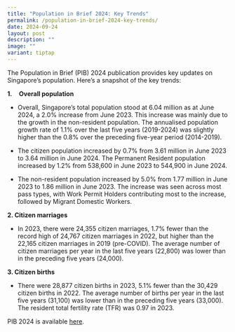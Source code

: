 ```yaml
---
title: "Population in Brief 2024: Key Trends"
permalink: /population-in-brief-2024-key-trends/
date: 2024-09-24
layout: post
description: ""
image: ""
variant: tiptap
---
```

<p>The Population in Brief (PIB) 2024 publication provides key updates on
Singapore’s population. Here’s a snapshot of the key trends:</p>
<p><strong>1.</strong>&nbsp;&nbsp;&nbsp;&nbsp;<strong>Overall population</strong>
</p>
<ul data-tight="true" class="tight">
<li>
<p>Overall, Singapore’s total population stood at 6.04 million as at June
2024, a 2.0% increase from June 2023. This increase was mainly due to the
growth in the non-resident population. The annualised population growth
rate of 1.1% over the last five years (2019-2024) was slightly higher than
the 0.8% over the preceding five-year period (2014-2019).&nbsp;&nbsp;</p>
</li>
<li>
<p>The citizen population increased by 0.7% from 3.61 million in June 2023
to 3.64 million in June 2024. The Permanent Resident population increased
by 1.2% from 538,600 in June 2023 to 544,900 in June 2024.</p>
</li>
<li>
<p>The non-resident&nbsp;population increased by 5.0% from 1.77 million in
June 2023 to 1.86 million in June 2023. The increase was seen across most
pass types, with Work Permit Holders contributing most to the increase,
followed by Migrant Domestic Workers.</p>
</li>
</ul>
<p><strong>2. Citizen marriages</strong>
</p>
<ul data-tight="true" class="tight">
<li>
<p>In 2023, there were 24,355 citizen marriages, 1.7% fewer than the record
high of 24,767 citizen marriages in 2022, but higher than the 22,165 citizen
marriages in 2019 (pre-COVID). The average number of citizen marriages
per year in the last five years (22,800) was lower than in the preceding
five years (24,000).</p>
</li>
</ul>
<p><strong>3. Citizen births</strong>
</p>
<ul data-tight="true" class="tight">
<li>
<p>There were 28,877 citizen births in 2023, 5.1% fewer than the 30,429 citizen
births in 2022. The average number of births per year in the last five
years (31,100) was lower than in the preceding five years (33,000). The
resident total fertility rate (TFR) was 0.97 in 2023.</p>
</li>
</ul>
<p>PIB 2024 is available <a href="https://www.population.gov.sg/files/media-centre/publications/population-in-brief-2024.pdf" rel="noopener nofollow" target="_blank">here</a>.</p>
<p>&nbsp;</p>